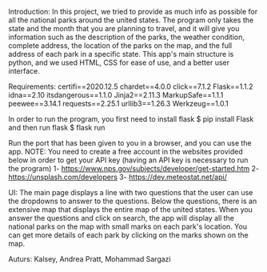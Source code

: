 Introduction:
In this project, we tried to provide as much info as possible for all the national parks around the united states. The program only takes the state and the month that you are planning to travel, and it will give you information such as the description of the parks, the weather condition, complete address, the location of the parks on the map, and the full address of each park in a specific state. 
This app's main structure is python, and we used HTML, CSS for ease of use, and a better user interface.

Requirements: 
certifi==2020.12.5
chardet==4.0.0
click==7.1.2
Flask==1.1.2
idna==2.10
itsdangerous==1.1.0
Jinja2==2.11.3
MarkupSafe==1.1.1
peewee==3.14.1
requests==2.25.1
urllib3==1.26.3
Werkzeug==1.0.1

In order to run the program, you first need to install flask
$ pip install Flask
and then run flask
$ flask run

Run the port that has been given to you in a browser, and you can use the app.
NOTE: You need to create a free account in the websites provided below in order to get your API key (having an API key is necessary to run the program)
1- https://www.nps.gov/subjects/developer/get-started.htm
2- https://unsplash.com/developers
3- https://dev.meteostat.net/api/


UI: 
The main page displays a line with two questions that the user can use the dropdowns to answer to the questions. 
Below the questions, there is an extensive map that displays the entire map of the united states.
When you answer the questions and click on search, the app will display all the national parks on the map with small marks on each park's location. 
You can get more details of each park by clicking on the marks shown on the map.


Auturs: 
Kalsey, Andrea Pratt, Mohammad Sargazi
